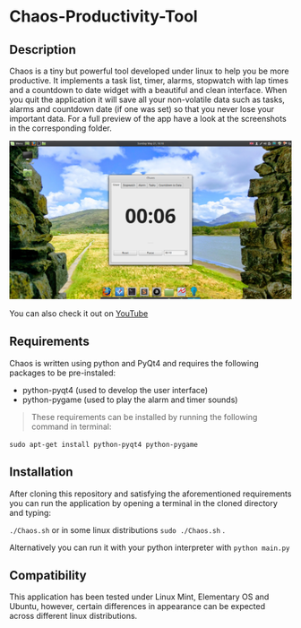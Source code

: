 # Chaos-Productivity-Tool

## Description
Chaos is a tiny but powerful tool developed under linux to help you be more productive. It implements a task list, timer, alarms, stopwatch with lap times and a countdown to date widget with a beautiful and clean interface. When you quit the application it will save all your non-volatile data such as tasks, alarms and countdown date (if one was set) so that you never lose your important data. For a full preview of the app have a look at the screenshots in the corresponding folder.

![Timer Tab](/screenshots/timer.png)

You can also check it out on [YouTube](https://youtu.be/GZdWcIfJl9U) 

## Requirements
Chaos is written using python and PyQt4 and requires the following packages to be pre-instaled:
- python-pyqt4 (used to develop the user interface)
- python-pygame (used to play the alarm and timer sounds)

> These requirements can be installed by running the following command in terminal:

`sudo apt-get install python-pyqt4 python-pygame`

## Installation
After cloning this repository and satisfying the aforementioned requirements you can run the application by opening a terminal in the cloned directory and typing:

`./Chaos.sh` or in some linux distributions `sudo ./Chaos.sh` .

Alternatively you can run it with your python interpreter with `python main.py`

## Compatibility
This application has been tested under Linux Mint, Elementary OS and Ubuntu, however, certain differences in appearance can be expected across different linux distributions.
